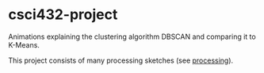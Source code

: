 # csci432-project
Animations explaining the clustering algorithm DBSCAN and comparing it to K-Means.

This project consists of many processing sketches (see [processing](https://processing.org/)).

